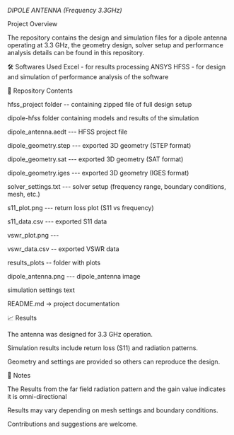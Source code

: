 *DIPOLE ANTENNA*
*(Frequency 3.3GHz)*

Project Overview

The repository contains the design and simulation files for a dipole antenna operating at 3.3 GHz, the geometry design, solver setup and performance analysis details can be found in this repository.

🛠 Softwares Used
Excel - for results processing 
ANSYS HFSS -  for design and simulation of performance analysis of the software

📂 Repository Contents

hfss_project folder -- containing zipped file of full design setup

dipole-hfss folder containing models and results of the simulation

dipole_antenna.aedt --- HFSS project file

dipole_geometry.step --- exported 3D geometry (STEP format)

dipole_geometry.sat --- exported 3D geometry (SAT  format)

dipole_geometry.iges --- exported 3D geometry (IGES  format)

solver_settings.txt --- solver setup (frequency range, boundary conditions, mesh, etc.)

s11_plot.png --- return loss plot (S11 vs frequency)

s11_data.csv --- exported S11 data

vswr_plot.png --- 

vswr_data.csv -- exported VSWR data

results_plots -- folder with plots

dipole_antenna.png --- dipole_antenna image 

simulation settings text 

README.md → project documentation


📈 Results

The antenna was designed for 3.3 GHz operation.

Simulation results include return loss (S11) and radiation patterns.

Geometry and settings are provided so others can reproduce the design.

📝 Notes

The Results from the far field radiation pattern and the gain value indicates it is omni-directional

Results may vary depending on mesh settings and boundary conditions.


Contributions and suggestions are welcome.


